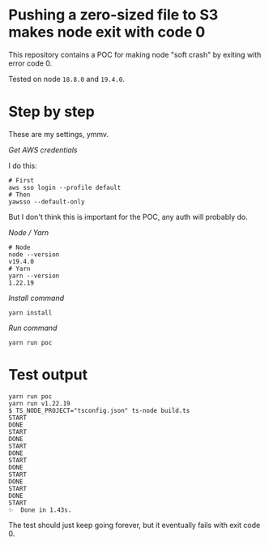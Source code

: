 # Pushing a zero-sized file to S3 makes node exit with code 0

This repository contains a POC for making node "soft crash" by exiting with
error code 0.

Tested on node `18.8.0` and `19.4.0`.

# Step by step

These are my settings, ymmv.

*Get AWS credentials*

I do this:

```shell
# First
aws sso login --profile default
# Then
yawsso --default-only
```

But I don't think this is important for the POC, any auth will probably do.

*Node / Yarn*
```shell
# Node
node --version
v19.4.0
# Yarn
yarn --version
1.22.19
```

*Install command*
```shell
yarn install
```

*Run command*
```shell
yarn run poc
```

# Test output

```shell
yarn run poc
yarn run v1.22.19
$ TS_NODE_PROJECT="tsconfig.json" ts-node build.ts
START
DONE
START
DONE
START
DONE
START
DONE
START
DONE
START
DONE
START
✨  Done in 1.43s.
```

The test should just keep going forever, but it eventually fails with exit code 0.

